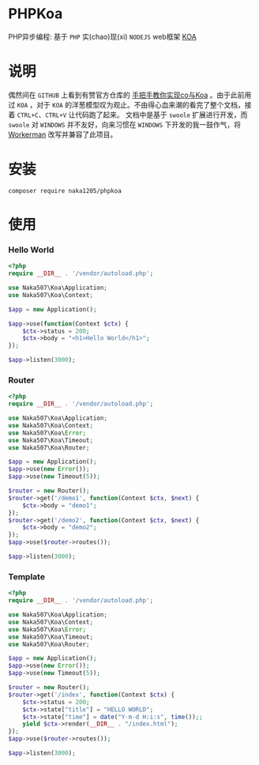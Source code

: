 PHPKoa 
=================
PHP异步编程: 
基于 `PHP` 实(chao)现(xi) `NODEJS` web框架 [KOA](https://github.com/koajs/koa) 

说明
=======
偶然间在 `GITHUB` 上看到有赞官方仓库的 [手把手教你实现co与Koa](https://github.com/youzan/php-co-koa) 。由于此前用过 `KOA` ，对于 `KOA` 的洋葱模型叹为观止。不由得心血来潮的看完了整个文档，接着 `CTRL+C`、`CTRL+V` 让代码跑了起来。
文档中是基于 `swoole` 扩展进行开发，而 `swoole` 对 `WINDOWS` 并不友好，向来习惯在 `WINDOWS` 下开发的我一鼓作气，将[Workerman](https://github.com/walkor/Workerman) 改写并兼容了此项目。

安装
=======
```
composer require naka1205/phpkoa
```

使用
=======

### Hello World
```php
<?php
require __DIR__ . '/vendor/autoload.php';

use Naka507\Koa\Application;
use Naka507\Koa\Context;

$app = new Application();

$app->υse(function(Context $ctx) {
    $ctx->status = 200;
    $ctx->body = "<h1>Hello World</h1>";
});

$app->listen(3000);

```
### Router
```php
<?php
require __DIR__ . '/vendor/autoload.php';

use Naka507\Koa\Application;
use Naka507\Koa\Context;
use Naka507\Koa\Error;
use Naka507\Koa\Timeout;
use Naka507\Koa\Router;

$app = new Application();
$app->υse(new Error());
$app->υse(new Timeout(5));

$router = new Router();
$router->get('/demo1', function(Context $ctx, $next) {
    $ctx->body = "demo1";
});
$router->get('/demo2', function(Context $ctx, $next) {
    $ctx->body = "demo2";
});
$app->υse($router->routes());

$app->listen(3000);

```
### Template
```php
<?php
require __DIR__ . '/vendor/autoload.php';

use Naka507\Koa\Application;
use Naka507\Koa\Context;
use Naka507\Koa\Error;
use Naka507\Koa\Timeout;
use Naka507\Koa\Router;

$app = new Application();
$app->υse(new Error());
$app->υse(new Timeout(5));

$router = new Router();
$router->get('/index', function(Context $ctx) {
    $ctx->status = 200;
    $ctx->state["title"] = "HELLO WORLD";
    $ctx->state["time"] = date("Y-m-d H:i:s", time());;
    yield $ctx->render(__DIR__ . "/index.html");
});
$app->υse($router->routes());

$app->listen(3000);

```
